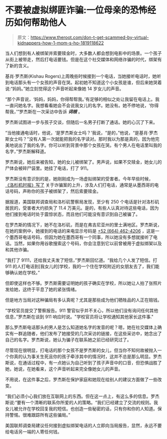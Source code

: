 # 不要被虚拟绑匪诈骗:一位母亲的恐怖经历如何帮助他人

> 原文：<https://www.theroot.com/don-t-get-scammed-by-virtual-kidnappers-how-1-mom-s-ho-1819118622>

当人们想到有人被绑架并索要赎金时，大多数人都会想到电影中的场景。一个孩子从街上被带走，然后打电话要钱。但是在这个社交媒体和网络诈骗的时代，绑架有了新的含义。



基肖·罗杰斯(Kishau Rogers)上周晚些时候接到一个电话，当她接听电话时，她听到电话那头有一个女孩的声音在哭。起初她不知道这个小女孩是谁，但后来她哭着说:“妈妈。”她立刻觉得这个声音听起来像她 14 岁女儿的声音。

“那个声音说，‘妈妈，妈妈，你得帮帮我。’有足够的相似之处让我留在电话上。我一直问她名字。我想看看她会不会说我女儿的名字。她没有。她不停地说，‘你得帮我，’”罗杰斯在一次采访中告诉 ***词根*** 。

罗杰斯试图进一步与孩子交谈，但随后一名男子打断了通话。她的心沉了下来。

“当他接通电话时，他说，‘是罗杰斯女士吗？’我说，“是的，”他说，“是基肖·罗杰斯女士吗？”没有人第一次就能把我的名字读对。那时我以为那是真的，因为他完美地说出了我的名字。你可以听到背景中那个女孩在哭。有个男人在电话里叫我的名字，”罗杰斯解释道。

罗杰斯说，她后来被告知，她的女儿被绑架了。男声说，如果不交赎金，她女儿的尸体会被碎尸袋里。她挂了电话，打了 911。

罗杰斯没有意识到的是，她刚刚成为一场虚拟绑架的受害者。今年早些时候， [《洛杉机时报》写了](http://www.latimes.com/local/lanow/la-me-ln-virtual-kidnappings-20170725-story.html) 关于诈骗案的上升，涉及人们打电话，通常是从墨西哥的电话号码，声称你的孩子被绑架了，然后索要赎金。

据报道，美国联邦调查局和洛杉矶警察局发现，至少有 250 个电话是针对洛杉矶居民的，受害者大约损失了 11.4 万美元。是的，有些人认真对待这些电话，因为他们接到电话时处于震惊状态，而且他们可能没有意识到自己被骗了。

在罗杰斯的情况下，她不在洛杉矶，而是在弗吉尼亚州的里士满地区。罗杰斯说，在她的案例中，她接到的电话的来电显示号码是 [+52 (664) 462-4206](https://whocallsme.com/Phone-Number.aspx/526644624206) ，这是一个墨西哥电话号码，但因为她在墨西哥有一个同事，所以她没有多想就接听了电话。当然，如果你用谷歌搜索这个号码，你会注意到它以前曾被用于虚拟绑架以及和其他诈骗。

“我打了 9111，还给我丈夫发了短信，”罗杰斯回忆道。“我给几个人发了短信。打 911 的人打电话到[我女儿的]学校，我的一个住在学校附近的女朋友去了，我们能够确认她在学校。”

但即使这样也不够。罗杰斯需要证明她的孩子确实在学校，所以她让人拍了张照片发给她，这终于平息了她的紧张情绪。

但是地方当局对这种骗局有多认真呢？尤其是那些成为他们牺牲品的人正在赔钱。

”学校官员提交了警察报告。911 警官似乎并不关心，所以他们没有询问任何其他信息，”罗杰斯在谈到 911 响应时说。"学校官员将让学校通知其他家长这件事."

那么罗杰斯电话那头的男人是怎么知道她名字的发音的呢？嗯，她在社交媒体上确实有一群追随者，他们发布了她接受的几次采访的链接，在这些采访中，她念出了自己的名字。罗杰斯说，她认为骗子在联系她之前已经研究过了。

尽管现在很明显，打电话的那个女孩不是罗杰斯的女儿，但当你不知何故被抛入一个你真的认为事关生死且你的孩子牵涉其中的情况时，这并不总是那么明显。罗杰斯说，在通话过程中，有一点她认为自己听到了孩子声音中的口音，但恐惧战胜了她，她说，在她看来，这个声音听起来完全像她女儿的声音。

不用说，在这件事之后，罗杰斯在保护家庭和她现在给别人的建议方面做了一些改变。

“我们必须小心我们放在互联网上的东西。但在这一点上，有这么多的信息。罗杰斯说:“要有一个清晰的联系你所爱的人的策略。“我们已经建立了交流的规则。我女儿被允许在学校回复我的短信。也创造一些秘密的话，只有你和你的人知道。保持警惕。很难跟踪所有这些骗局。”

美国联邦调查局建议任何接到虚拟绑架电话的人立即向当局报告，显然，永远不要给电话另一端的人寄任何钱。